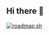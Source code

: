 ## Hi there 👋

[![roadmap.sh](https://roadmap.sh/card/wide/689ebbeddb704a2633d0254f?variant=dark)](https://roadmap.sh)

<!--
**Sulaimaan-M/Sulaimaan-M** is a ✨ _special_ ✨ repository because its `README.md` (this file) appears on your GitHub profile.

Here are some ideas to get you started:

- 🔭 I’m currently working on ...
- 🌱 I’m currently learning ...
- 👯 I’m looking to collaborate on ...
- 🤔 I’m looking for help with ...
- 💬 Ask me about ...
- 📫 How to reach me: ...
- 😄 Pronouns: ...
- ⚡ Fun fact: ...
-->
